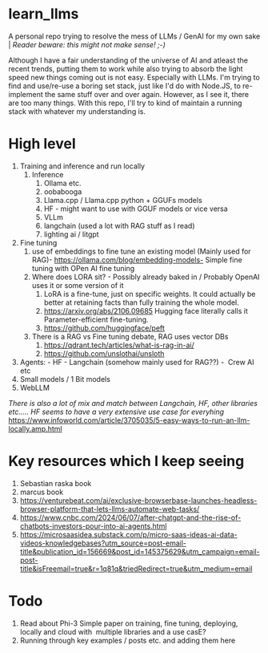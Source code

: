 # learn_llms
A personal repo trying to resolve the mess of LLMs / GenAI for my own sake | _Reader beware: this might not make sense! ;-)_ 

Although I have a fair understanding of the universe of AI and atleast the recent trends, putting them to work while also trying to absorb the light speed new things coming out is not easy. Especially with LLMs. I'm trying to find and use/re-use a boring set stack, just like I'd do with Node.JS, to re-implement the same stuff over and over again. However, as I see it, there are too many things. With this repo, I'll try to kind of maintain a running stack with whatever my understanding is.

# High level
1. Training and inference and run locally
    1. Inference
        1. Ollama etc.
        2. oobabooga
        3. Llama.cpp / Llama.cpp python + GGUFs models
        4. HF - might want to use with GGUF models or vice versa
        5. VLLm
        6. langchain (used a lot with RAG stuff as I read)
        7. lighting ai / litgpt
2. Fine tuning
    1. use of embeddings to fine tune an existing model (Mainly used for RAG)- https://ollama.com/blog/embedding-models- Simple fine tuning with OPen AI fine tuning
    2. Where does LORA sit? - Possibly already baked in / Probably OpenAI uses it or some version of it
        1. LoRA is a fine-tune, just on specific weights. It could actually be better at retaining facts than fully training the whole model.
        2. https://arxiv.org/abs/2106.09685 Hugging face literally calls it Parameter-efficient fine-tuning.
        3. https://github.com/huggingface/peft
    3. There is a RAG vs Fine tuning debate, RAG uses vector DBs
        1. https://qdrant.tech/articles/what-is-rag-in-ai/
        2. https://github.com/unslothai/unsloth
3. Agents: - HF - Langchain (somehow mainly used for RAG??) -  Crew AI etc
4. Small models / 1 Bit models
5. WebLLM

_There is also a lot of mix and match between Langchain, HF, other libraries etc..... HF seems to have a very extensive use case for everyhing_
https://www.infoworld.com/article/3705035/5-easy-ways-to-run-an-llm-locally.amp.html

# Key resources which I keep seeing
1. Sebastian raska book
2. marcus book
3. https://venturebeat.com/ai/exclusive-browserbase-launches-headless-browser-platform-that-lets-llms-automate-web-tasks/
4. https://www.cnbc.com/2024/06/07/after-chatgpt-and-the-rise-of-chatbots-investors-pour-into-ai-agents.html
5. https://microsaasidea.substack.com/p/micro-saas-ideas-ai-data-videos-knowledgebases?utm_source=post-email-title&publication_id=156669&post_id=145375629&utm_campaign=email-post-title&isFreemail=true&r=1q81q&triedRedirect=true&utm_medium=email

# Todo
1. Read about Phi-3 Simple paper on training, fine tuning, deploying, locally and cloud with  multiple libraries and a use casE?
2. Running through key examples / posts etc. and adding them here
